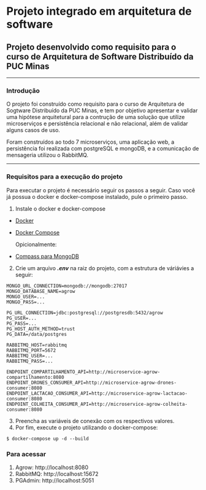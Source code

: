 # Projeto integrado em arquitetura de software

## Projeto desenvolvido como requisito para o curso de Arquitetura de Software Distribuído da PUC Minas
---
### Introdução

O projeto foi construído como requisito para o curso de Arquitetura de Sogtware Distribuído da PUC Minas, e tem por objetivo apresentar e validar uma hipótese arquitetural para a contrução de uma solução que utilize microserviços e persistência relacional e não relacional, além de validar alguns casos de uso.

Foram construídos ao todo 7 microserviços, uma aplicação web, a persistência foi realizada com postgreSQL e mongoDB, e a comunicação de mensageria utilizou o RabbitMQ.

---
### Requisitos para a execução do projeto

Para executar o projeto é necessário seguir os passos a seguir.
Caso você já possua o docker e docker-compose instalado, pule o primeiro passo.

1. Instale o docker e docker-compose
- [Docker](https://docs.docker.com/install/)
- [Docker Compose](https://docs.docker.com/compose/install/)

    Opicionalmente:

- [Compass para MongoDB](https://www.mongodb.com/products/compass)

2. Crie um arquivo ***.env*** na raiz do projeto, com a estrutura de váriávies a seguir:
```docker
MONGO_URL_CONNECTION=mongodb://mongodb:27017
MONGO_DATABASE_NAME=agrow
MONGO_USER=...
MONGO_PASS=...

PG_URL_CONNECTION=jdbc:postgresql://postgresdb:5432/agrow
PG_USER=...
PG_PASS=...
PG_HOST_AUTH_METHOD=trust
PG_DATA=/data/postgres

RABBITMQ_HOST=rabbitmq
RABBITMQ_PORT=5672
RABBITMQ_USER=...
RABBITMQ_PASS=...

ENDPOINT_COMPARTILHAMENTO_API=http://microservice-agrow-compartilhamento:8080
ENDPOINT_DRONES_CONSUMER_API=http://microservice-agrow-drones-consumer:8080
ENDPOINT_LACTACAO_CONSUMER_API=http://microservice-agrow-lactacao-consumer:8080
ENDPOINT_COLHEITA_CONSUMER_API=http://microservice-agrow-colheita-consumer:8080
```
3. Preencha as variáveis de conexão com os respectivos valores.
4. Por fim, execute o projeto utilizando o docker-compose:
```shell
$ docker-compose up -d --build
```
### Para acessar
1. Agrow: http://localhost:8080
2. RabbitMQ: http://localhost:15672
3. PGAdmin: http://localhost:5051